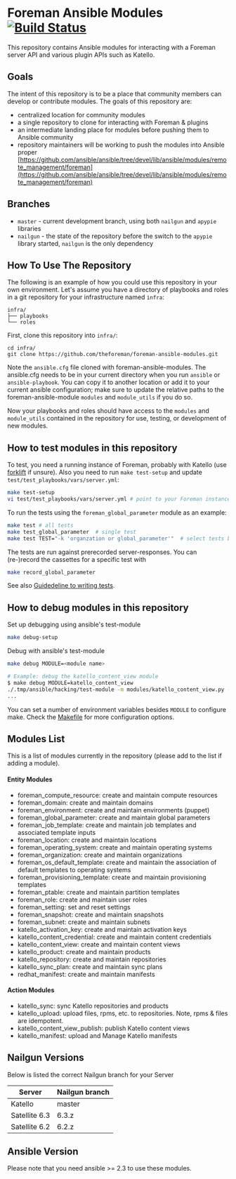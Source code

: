 # Foreman Ansible Modules [![Build Status](https://travis-ci.org/theforeman/foreman-ansible-modules.svg?branch=master)](https://travis-ci.org/theforeman/foreman-ansible-modules)

This repository contains Ansible modules for interacting with a Foreman server API and various plugin APIs such as Katello.

## Goals

The intent of this repository is to be a place that community members can develop or contribute modules. The goals of this repository are:

  * centralized location for community modules
  * a single repository to clone for interacting with Foreman & plugins
  * an intermediate landing place for modules before pushing them to Ansible community
  * repository maintainers will be working to push the modules into Ansible proper [https://github.com/ansible/ansible/tree/devel/lib/ansible/modules/remote_management/foreman](https://github.com/ansible/ansible/tree/devel/lib/ansible/modules/remote_management/foreman)

## Branches

* `master` - current development branch, using both `nailgun` and `apypie` libraries
* `nailgun` - the state of the repository before the switch to the `apypie` library started, `nailgun` is the only dependency

## How To Use The Repository

The following is an example of how you could use this repository in your own environment. Let's assume you have a directory of playbooks and roles in a git repository for your infrastructure named `infra`:

```
infra/
├── playbooks
└── roles
```

First, clone this repository into `infra/`:

```
cd infra/
git clone https://github.com/theforeman/foreman-ansible-modules.git
```

Note the `ansible.cfg` file cloned with foreman-ansible-modules. The ansible.cfg
needs to be in your current directory when you run `ansible` or
`ansible-playbook`. You can copy it to another location or add it to your
current ansible configuration; make sure to update the relative paths to the
foreman-ansible-module `modules` and `module_utils` if you do so.
 
Now your playbooks and roles should have access to the `modules` and `module_utils`
contained in the repository for use, testing, or development of new modules.

## How to test modules in this repository

To test, you need a running instance of Foreman, probably with Katello (use [forklift](https://github.com/theforeman/forklift) if unsure).
Also you need to run `make test-setup` and update `test/test_playbooks/vars/server.yml`:

```sh
make test-setup
vi test/test_playbooks/vars/server.yml # point to your Foreman instance
```

To run the tests using the `foreman_global_parameter` module as an example:

```sh
make test # all tests
make test_global_parameter  # single test
make test TEST="-k 'organzation or global_parameter'"  # select tests by expression (see `pytest -h`)
```

The tests are run against prerecorded server-responses.
You can (re-)record the cassettes for a specific test with

```sh
make record_global_parameter
```

See also [Guidedeline to writing tests](test/README.md).

## How to debug modules in this repository

Set up debugging using ansible's test-module

```sh
make debug-setup
```

Debug with ansible's test-module

```sh
make debug MODULE=<module name>

# Example: debug the katello_content_view module
$ make debug MODULE=katello_content_view
./.tmp/ansible/hacking/test-module -m modules/katello_content_view.py -a @test/data/content-view.json -D /usr/lib64/python2.7/pdb.py
...
```

You can set a number of environment variables besides `MODULE` to configure make. Check the [Makefile](https://github.com/theforeman/foreman-ansible-modules/blob/master/Makefile) for more configuration options.

## Modules List

This is a list of modules currently in the repository (please add to the list if adding a module).

#### Entity Modules

 * foreman_compute_resource: create and maintain compute resources
 * foreman_domain: create and maintain domains
 * foreman_environment: create and maintain environments (puppet)
 * foreman_global_parameter: create and maintain global parameters
 * foreman_job_template: create and maintain job templates and associated template inputs
 * foreman_location: create and maintain locations
 * foreman_operating_system: create and maintain operating systems
 * foreman_organization: create and maintain organizations
 * foreman_os_default_template: create and maintain the association of default templates to operating systems
 * foreman_provisioning_template: create and maintain provisioning templates
 * foreman_ptable: create and maintain partition templates
 * foreman_role: create and maintain user roles
 * foreman_setting: set and reset settings
 * foreman_snapshot: create and maintain snapshots
 * foreman_subnet: create and maintain subnets
 * katello_activation_key: create and maintain activation keys
 * katello_content_credential: create and maintain content credentials
 * katello_content_view: create and maintain content views
 * katello_product: create and maintain products
 * katello_repository: create and maintain repositories
 * katello_sync_plan: create and maintain sync plans
 * redhat_manifest: create and maintain manifests

#### Action Modules

 * katello_sync: sync Katello repositories and products
 * katello_upload: upload files, rpms, etc. to repositories. Note, rpms & files are idempotent.
 * katello_content_view_publish: publish Katello content views
 * katello_manifest: upload and Manage Katello manifests

## Nailgun Versions

Below is listed the correct Nailgun branch for your Server

Server | Nailgun branch
------------ | -------------
Katello | master
Satellite 6.3 | 6.3.z
Satellite 6.2 | 6.2.z

## Ansible Version
Please note that you need ansible >= 2.3 to use these modules.
